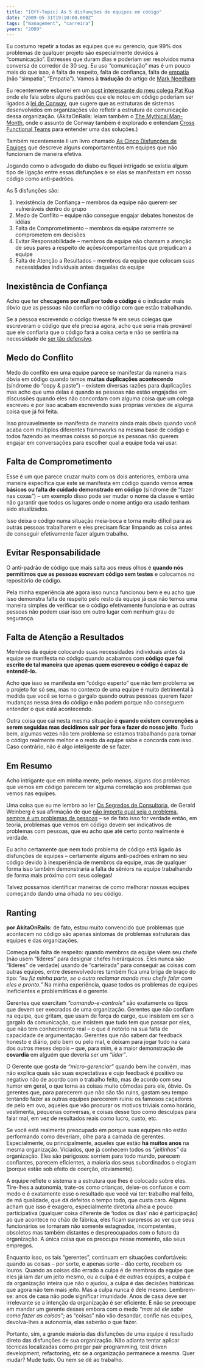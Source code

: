 ```yaml
---
title: "[Off-Topic] As 5 disfunções de equipes em código"
date: "2009-05-31T19:10:00.000Z"
tags: ["management", "carreira"]
years: "2009"
---
```


<p></p>
<p>Eu costumo repetir a todas as equipes que eu gerencio, que 99% dos problemas de qualquer projeto são especialmente devidos à “comunicação”. Estresses que duram dias e poderiam ser resolvidos numa conversa de corredor de 30 seg. Eu uso “comunicação” mas é um pouco mais do que isso, é falta de respeito, falta de confiança, falta de <a href="http://pt.wikipedia.org/wiki/Empatia">empatia</a> (não “simpatia”, “Empatia”). Vamos à <strong>tradução</strong> do artigo de <a href="http://www.markhneedham.com/blog/2009/05/28/the-5-dysfunctions-of-teams-in-code/">Mark Needham</a></p>
<p>Eu recentemente esbarrei em um <a href="http://www.thekua.com/atwork/2009/05/evidence-in-favour-of-conways-law/">post interessante do meu colega Pat Kua</a> onde ele fala sobre alguns padrões que ele notou em código poderiam ser ligados à <a href="http://en.wikipedia.org/wiki/Conway%27s_Law">lei de Conway</a>, que sugere que as estruturas de sistemas desenvolvidos em organizações vão refletir a estrutura de comunicação dessa organização. (AkitaOnRails: leiam também o <a href="http://en.wikipedia.org/wiki/The_Mythical_Man-Month">The Mythical Man-Month</a>, onde o assunto de Conway também é explorado e entendam <a href="http://www.infoq.com/articles/scaling-lean-agile-feature-teams">Cross Functional Teams</a> para entender uma das soluções.)</p>
<p>Também recentemente li um livro chamado <a href="http://www.markhneedham.com/blog/2009/04/22/the-five-dysfunctions-of-a-team-book-review/">As Cinco Disfunções de Equipes</a> que descreve alguns comportamentos em equipes que não funcionam de maneira efetiva.</p>
<p>Jogando como o advogado do diabo eu fiquei intrigado se existia algum tipo de ligação entre essas disfunções e se elas se manifestam em nosso código como anti-padrões.</p>
<p>As 5 disfunções são:</p>
<ol>
  <li>Inexistência de Confiança – membros da equipe não querem ser vulneráveis dentro do grupo</li>
  <li>Medo de Conflito – equipe não consegue engajar debates honestos de idéias</li>
  <li>Falta de Comprometimento – membros da equipe raramente se comprometem em decisões</li>
  <li>Evitar Responsabilidade – membros da equipe não chamam a atenção de seus pares a respeito de ações/comportamentos que prejudicam a equipe</li>
  <li>Falta de Atenção a Resultados – membros da equipe que colocam suas necessidades individuais antes daquelas da equipe</li>
</ol>
<p></p>
<p></p>
<h2>Inexistência de Confiança</h2>
<p>Acho que ter <strong>checagens por null por todo o código</strong> é o indicador mais óbvio que as pessoas não confiam no código com que estão trabalhando.</p>
<p>Se a pessoa escrevendo o código tivesse fé em seus colegas que escreveram o código que ele precisa agora, acho que seria mais provável que ele confiaria que o código fará a coisa certa e não se sentiria na necessidade de <a href="https://www.thekua.com/atwork/2008/08/defensive-programming-depends-on-context/">ser tão defensivo</a>.</p>
<h2>Medo do Conflito</h2>
<p>Medo do conflito em uma equipe parece se manifestar da maneira mais óbvia em código quando temos <strong>muitas duplicações acontecendo</strong> (síndrome do “copy &amp; paste”) – existem diversas razões para duplicações mas acho que uma delas é quando as pessoas não estão engajadas em discussões quando eles não concordam com alguma coisa que um colega escreveu e por isso acabam escrevendo suas próprias versões de alguma coisa que já foi feita.</p>
<p>Isso provavelmente se manifesta de maneira ainda mais óbvia quando você acaba com múltiplos diferentes frameworks na mesma base de código e todos fazendo as mesmas coisas só porque as pessoas não querem engajar em conversações para escolher qual a equipe toda vai usar.</p>
<h2>Falta de Comprometimento</h2>
<p>Esse é um que parece cruzar muito com os dois anteriores, embora uma maneira específica que este se manifesta em código quando vemos <strong>erros básicos ou falta de cuidado demonstrado em código</strong> (síndrome de “fazer nas coxas”) – um exemplo disso pode ser mudar o nome da classe e então não garantir que todos os lugares onde o nome antigo era usado tenham sido atualizados.</p>
<p>Isso deixa o código numa situação meia-boca e torna muito difícil para as outras pessoas trabalharem e eles precisam ficar limpando as coisa antes de conseguir efetivamente fazer algum trabalho.</p>
<h2>Evitar Responsabilidade</h2>
<p>O anti-padrão de código que mais salta aos meus olhos é <strong>quando nós permitimos que as pessoas escrevam código sem testes</strong> e colocamos no repositório de código.</p>
<p>Pela minha experiência até agora isso nunca funcionou bem e eu acho que isso demonstra falta de respeito pelo resto da equipe já que não temos uma maneira simples de verificar se o código efetivamente funciona e as outras pessoas não podem usar isso em outro lugar com nenhum grau de segurança.</p>
<h2>Falta de Atenção a Resultados</h2>
<p>Membros da equipe colocando suas necessidades individuais antes da equipe se manifesta no código quando acabamos com <strong>código que foi escrito de tal maneira que apenas quem escreveu o código é capaz de entendê-lo.</strong></p>
<p>Acho que isso se manifesta em “código esperto” que não tem problema se o projeto for só seu, mas no contexto de uma equipe é muito detrimental à medida que você se torna o gargalo quando outras pessoas querem fazer mudanças nessa área do código e não podem porque não conseguem entender o que está acontecendo.</p>
<p>Outra coisa que cai nesta mesma situação é <strong>quando existem convenções a serem seguidas mas decidimos sair por fora e fazer do nosso jeito</strong>. Tudo bem, algumas vezes não tem problema se estamos trabalhando para tornar o código realmente melhor e o resto da equipe sabe e concorda com isso. Caso contrário, não é algo inteligente de se fazer.</p>
<h2>Em Resumo</h2>
<p>Acho intrigante que em minha mente, pelo menos, alguns dos problemas que vemos em código parecem ter alguma correlação aos problemas que vemos nas equipes.</p>
<p>Uma coisa que eu me lembro ao ler <a href="https://www.amazon.com/Secrets-Consulting-Giving-Getting-Successfully/dp/0932633013/ref=sr_1_1?ie=UTF8&amp;s=books&amp;qid=1243452602&amp;sr=1-1">Os Segredos de Consultoria</a>, de Gerald Weinberg é sua afirmação de que <a href="https://www.codinghorror.com/blog/archives/001033.html">não importa qual seja o problema, sempre é um problemas de pessoas</a> – se de fato isso for verdade então, em teoria, problemas que vemos em código devem ser indicativos de problemas com pessoas, que eu acho que até certo ponto realmente é verdade.</p>
<p>Eu acho certamente que nem todo problema de código está ligado às disfunções de equipes – certamente alguns anti-padrões entram no seu código devido à inexperiência de membros da equipe, mas de qualquer forma isso também demonstraria a falta de sêniors na equipe trabalhando de forma mais próxima com seus colegas!</p>
<p>Talvez possamos identificar maneiras de como melhorar nossas equipes começando dando uma olhada no seu código.</p>
<h2>Ranting</h2>
<p><strong>por AkitaOnRails:</strong> de fato, estou muito convencido que problemas que acontecem no código são apenas sintomas de problemas estruturais das equipes e das organizações.</p>
<p>Começa pela falta de respeito: quando membros da equipe vêem seu chefe (não usem “líderes” para designar chefes hierárquicos. Eles nunca são “líderes” de verdade) usando de “carteirada” para conseguir as coisas com outras equipes, entre desenvolvedores também fica uma briga de braço do tipo: <em>“eu fiz minha parte, se o outro reclamar mando meu chefe falar com eles e pronto.”</em> Na minha experiência, quase todos os problemas de equipes ineficientes e problemáticas é o gerente.</p>
<p>Gerentes que exercitam <em>“comando-e-controle”</em> são exatamente os tipos que devem ser execrados de uma organização. Gerentes que não confiam na equipe, que gritam, que usam de força do cargo, que insistem em ser o gargalo da comunicação, que insistem que tudo tem que passar por eles, que não tem conhecimento real – o que é notório na sua falta de capacidade de argumentação. Gerentes que não sabem dar feedback honesto e diário, pelo bem ou pelo mal, e deixam para jogar tudo na cara dos outros meses depois – que, para mim, é a maior demonstração de <strong>covardia</strong> em alguém que deveria ser um <em>“líder”</em>.</p>
<p>O Gerente que gosta de <em>“micro-gerenciar”</em> quando bem lhe convém, mas não explica quais são suas expectativas e cujo feedback é positivo ou negativo não de acordo com o trabalho feito, mas de acordo com seu humor em geral, o que torna as coisas muito cômodas para ele, óbvio. Os gerentes que, para parecerem que não são tão ruins, gastam seu tempo tentando fazer as outras equipes parecerem ruins: os famosos caçadores de pelo em ovo, aqueles que vão procurar os motivos triviais como horário, vestimenta, pequenas conversas, e coisas desse tipo como desculpas para falar mal, em vez de resultados reais como lucro, custo, etc.</p>
<p>Se você está realmente preocupado em porque suas equipes não estão performando como deveriam, olhe para a camada de gerentes. Especialmente, ou principalmente, aqueles que estão <strong>há muitos anos</strong> na mesma organização. Viciados, que já conhecem todos os <em>“jeitinhos”</em> da organização. Eles são perigosos: sorriem para todo mundo, parecem confiantes, parecem eficientes, a maioria dos seus subordinados o elogiam (porque estão sob efeito de coerção, obviamente).</p>
<p>A equipe reflete o sistema e a estrutura que lhes é colocado sobre eles. Tire-lhes a autonomia, trate-os como crianças, deixe-os confusos e com medo e é exatamente esse o resultado que você vai ter: trabalho mal feito, de má qualidade, que dá defeitos o tempo todo, que custa caro. Alguns acham que isso é exagero, especialmente diretoria alheia e pouco participativa (qualquer coisa diferente de ‘todos os dias’ não é participação) ao que acontece no chão de fábrica, eles ficam surpresos ao ver que seus funcionários se tornaram não somente estagnados, incompetentes, obsoletos mas também distantes e despreocupados com o futuro da organização. A única coisa que os preocupa nesse momento, são seus empregos.</p>
<p>Enquanto isso, os tais “gerentes”, continuam em situações confortáveis: quando as coisas – por sorte, e apenas sorte – dão certo, recebem os louros. Quando as coisas dão errado a culpa é de membros da equipe que eles já iam dar um jeito mesmo, ou a culpa é de outras equipes, a culpa é da organização inteira que não o ajudou, a culpa é das decisões históricas que agora não tem mais jeito. Mas a culpa nunca é dele mesmo. Lembrem-se: anos de casa não pode significar imunidade. Anos de casa deve ser irrelevante se a intenção da organização é ser eficiente. E não se preocupe em mandar um gerente desses embora com o medo <em>“mas só ele sabe como fazer as coisas”</em>; as “coisas” não vão desandar, confie nas equipes, devolva-lhes a autonomia, elas saberão o que fazer.</p>
<p>Portanto, sim, a grande maioria das disfunções de uma equipe é resultado direto das disfunções de sua organização. Não adianta tentar aplicar técnicas localizadas como pregar pair programming, test driven development, refactoring, etc se a organização permanece a mesma. Quer mudar? Mude tudo. Ou nem se dê ao trabalho.</p>
<p></p>